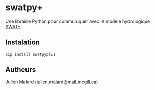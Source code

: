 # swatpy+
Une librairie Python pour communiquer avec le modèle hydrologique [SWAT+](https://swat.tamu.edu/software/plus).

## Instalation
`pip install swatpyplus`

## Autheurs
Julien Malard (julien.malard@mail.mcgill.ca)
